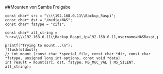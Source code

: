 ##Mounten von Samba Freigabe

    const char* src = "\\\\192.168.0.11\\Backup_Raspi";
    const char* dst = "/media/NAS";
    const char* fstype = "cifs";

    const char* all_string = "unc=\\\\192.168.0.11\\Backup_Raspi,ip=192.168.0.11,username=NASRaspi,password=geheim";
   
    printf("Trying to mount...\n");
    fflush(stdout);
    // int mount (const char *special_file, const char *dir, const char *fstype, unsigned long int options, const void *data)
    int result = mount(src, dst, fstype, MS_MGC_VAL | MS_SILENT, all_string);
